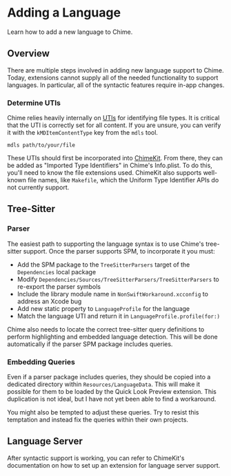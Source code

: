 # Adding a Language

Learn how to add a new language to Chime.

## Overview

There are multiple steps involved in adding new language support to Chime. Today, extensions cannot supply all of the needed functionality to support languages. In particular, all of the syntactic features require in-app changes.

### Determine UTIs

Chime relies heavily internally on [UTIs](https://developer.apple.com/documentation/uniformtypeidentifiers) for identifying file types. It is critical that the UTI is correctly set for all content. If you are unsure, you can verify it with the `kMDItemContentType` key from the `mdls` tool.

```
mdls path/to/your/file
```

These UTIs should first be incorporated into [ChimeKit](https://github.com/ChimeHQ/ChimeKit). From there, they can be added as "Imported Type Identifiers" in Chime's Info.plist. To do this, you'll need to know the file extensions used. ChimeKit also supports well-known file names, like `Makefile`, which the Uniform Type Identifier APIs do not currently support. 

## Tree-Sitter

### Parser

The easiest path to supporting the language syntax is to use Chime's tree-sitter support. Once the parser supports SPM, to incorporate it you must:

- Add the SPM package to the `TreeSitterParsers` target of the `Dependencies` local package
- Modify `Dependencies/Sources/TreeSitterParsers/TreeSitterParsers` to re-export the parser symbols
- Include the library module name in `NonSwiftWorkaround.xcconfig` to address an Xcode bug
- Add new static property to `LanguageProfile` for the language
- Match the language UTI and return it in `LanguageProfile.profile(for:)`

Chime also needs to locate the correct tree-sitter query definitions to perform highlighting and embedded language detection. This will be done automatically if the parser SPM package includes queries.

### Embedding Queries

Even if a parser package includes queries, they should be copied into a dedicated directory within `Resources/LanguageData`. This will make it possible for them to be loaded by the Quick Look Preview extension. This duplication is not ideal, but I have not yet been able to find a workaround.

You might also be tempted to adjust these queries. Try to resist this temptation and instead fix the queries within their own projects. 

## Language Server

After syntactic support is working, you can refer to ChimeKit's documentation on how to set up an extension for language server support.

